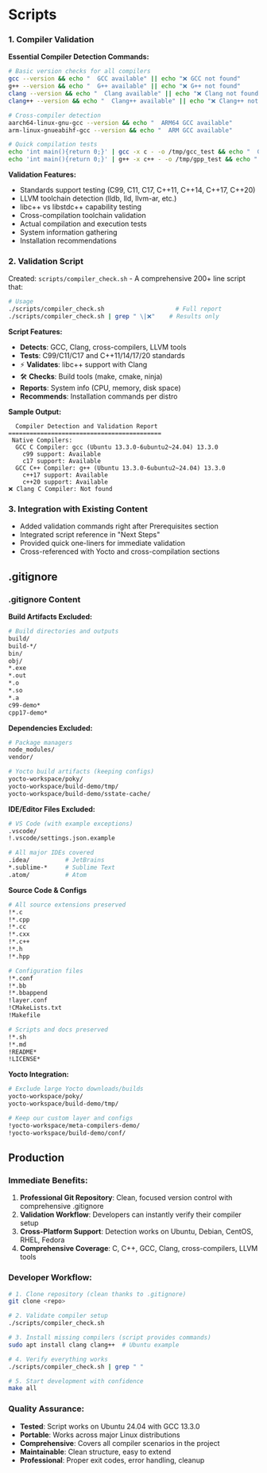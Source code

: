 # Scripts

### **1. Compiler Validation**

**Essential Compiler Detection Commands:**
```bash
# Basic version checks for all compilers
gcc --version && echo "  GCC available" || echo "❌ GCC not found"
g++ --version && echo "  G++ available" || echo "❌ G++ not found"
clang --version && echo "  Clang available" || echo "❌ Clang not found"
clang++ --version && echo "  Clang++ available" || echo "❌ Clang++ not found"

# Cross-compiler detection
aarch64-linux-gnu-gcc --version && echo "  ARM64 GCC available"
arm-linux-gnueabihf-gcc --version && echo "  ARM GCC available"

# Quick compilation tests
echo 'int main(){return 0;}' | gcc -x c - -o /tmp/gcc_test && echo "  GCC works"
echo 'int main(){return 0;}' | g++ -x c++ - -o /tmp/gpp_test && echo "  G++ works"
```

**Validation Features:**
-   Standards support testing (C99, C11, C17, C++11, C++14, C++17, C++20)
-   LLVM toolchain detection (lldb, lld, llvm-ar, etc.)
-   libc++ vs libstdc++ capability testing
-   Cross-compilation toolchain validation
-   Actual compilation and execution tests
-   System information gathering
-   Installation recommendations

### **2. Validation Script**
Created: `scripts/compiler_check.sh` - A comprehensive 200+ line script that:

```bash
# Usage
./scripts/compiler_check.sh                    # Full report
./scripts/compiler_check.sh | grep " \|❌"    # Results only
```

**Script Features:**
-   **Detects**: GCC, Clang, cross-compilers, LLVM tools
-  **Tests**: C99/C11/C17 and C++11/14/17/20 standards
- ⚡ **Validates**: libc++ support with Clang
- 🛠️ **Checks**: Build tools (make, cmake, ninja)
-  **Reports**: System info (CPU, memory, disk space)
-   **Recommends**: Installation commands per distro

**Sample Output:**
```
  Compiler Detection and Validation Report
===========================================
 Native Compilers:
  GCC C Compiler: gcc (Ubuntu 13.3.0-6ubuntu2~24.04) 13.3.0
    c99 support: Available
    c17 support: Available
  GCC C++ Compiler: g++ (Ubuntu 13.3.0-6ubuntu2~24.04) 13.3.0
    c++17 support: Available
    c++20 support: Available
❌ Clang C Compiler: Not found
```

### **3. Integration with Existing Content**
-   Added validation commands right after Prerequisites section
-   Integrated script reference in "Next Steps"
-   Provided quick one-liners for immediate validation
-   Cross-referenced with Yocto and cross-compilation sections

##   **.gitignore**

### **.gitignore Content**

**Build Artifacts Excluded:**
```bash
# Build directories and outputs
build/
build-*/
bin/
obj/
*.exe
*.out
*.o
*.so
*.a
c99-demo*
cpp17-demo*
```

**Dependencies Excluded:**
```bash
# Package managers
node_modules/
vendor/

# Yocto build artifacts (keeping configs)
yocto-workspace/poky/
yocto-workspace/build-demo/tmp/
yocto-workspace/build-demo/sstate-cache/
```

**IDE/Editor Files Excluded:**
```bash
# VS Code (with example exceptions)
.vscode/
!.vscode/settings.json.example

# All major IDEs covered
.idea/          # JetBrains
*.sublime-*     # Sublime Text
.atom/          # Atom
```

**Source Code & Configs**
```bash
# All source extensions preserved
!*.c
!*.cpp
!*.cc
!*.cxx
!*.c++
!*.h
!*.hpp

# Configuration files
!*.conf
!*.bb
!*.bbappend
!layer.conf
!CMakeLists.txt
!Makefile

# Scripts and docs preserved
!*.sh
!*.md
!README*
!LICENSE*
```

**Yocto Integration:**
```bash
# Exclude large Yocto downloads/builds
yocto-workspace/poky/
yocto-workspace/build-demo/tmp/

# Keep our custom layer and configs
!yocto-workspace/meta-compilers-demo/
!yocto-workspace/build-demo/conf/
```

## **Production**

### **Immediate Benefits:**
1. **Professional Git Repository**: Clean, focused version control with comprehensive .gitignore
2. **Validation Workflow**: Developers can instantly verify their compiler setup
3. **Cross-Platform Support**: Detection works on Ubuntu, Debian, CentOS, RHEL, Fedora
4. **Comprehensive Coverage**: C, C++, GCC, Clang, cross-compilers, LLVM tools

### **Developer Workflow:**
```bash
# 1. Clone repository (clean thanks to .gitignore)
git clone <repo>

# 2. Validate compiler setup
./scripts/compiler_check.sh

# 3. Install missing compilers (script provides commands)
sudo apt install clang clang++  # Ubuntu example

# 4. Verify everything works
./scripts/compiler_check.sh | grep " "

# 5. Start development with confidence
make all
```

### **Quality Assurance:**
-   **Tested**: Script works on Ubuntu 24.04 with GCC 13.3.0
-   **Portable**: Works across major Linux distributions
-   **Comprehensive**: Covers all compiler scenarios in the project
-   **Maintainable**: Clean structure, easy to extend
-   **Professional**: Proper exit codes, error handling, cleanup